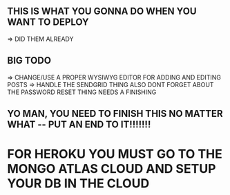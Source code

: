 ## THIS IS WHAT YOU GONNA DO WHEN YOU WANT TO DEPLOY

<!--
=> PACKAGE.JSON SHOULD BE LISTING THE DEPENDECIES AS THE KEY AND THEIR VERSION AS THE VALUE NOT THIER LOCATION ON THIS COMPUTER
=> DELETE NODEMODULES AND LOCK FILE THEN RUN NPM INSTALL -->

=> DID THEM ALREADY

## BIG TODO

=> CHANGE/USE A PROPER WYSIWYG EDITOR FOR ADDING AND EDITING POSTS
=> HANDLE THE SENDGRID THING ALSO DONT FORGET ABOUT THE PASSWORD RESET THING NEEDS A FINISHING

## YO MAN, YOU NEED TO FINISH THIS NO MATTER WHAT -- PUT AN END TO IT!!!!!!!

# FOR HEROKU YOU MUST GO TO THE MONGO ATLAS CLOUD AND SETUP YOUR DB IN THE CLOUD
